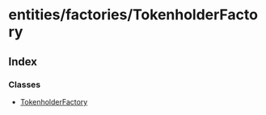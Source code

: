 # entities/factories/TokenholderFactory

## Index

### Classes

* [TokenholderFactory](../classes/_entities_factories_tokenholderfactory_.tokenholderfactory.md)

